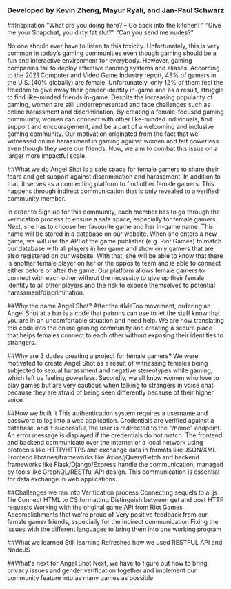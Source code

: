 ### Developed by Kevin Zheng, Mayur Ryali, and Jan-Paul Schwarz

##Inspiration
“What are you doing here? – Go back into the kitchen! “ “Give me your Snapchat, you dirty fat slut?” “Can you send me nudes?”

No one should ever have to listen to this toxicity. Unfortunately, this is very common in today’s gaming communities even though gaming should be a fun and interactive environment for everybody. However, gaming companies fail to deploy effective banning systems and aliases. According to the 2021 Computer and Video Game Industry report, 48% of gamers in the U.S. (40% globally) are female. Unfortunately, only 12% of them feel the freedom to give away their gender identity in-game and as a result, struggle to find like-minded friends in-game. Despite the increasing popularity of gaming, women are still underrepresented and face challenges such as online harassment and discrimination. By creating a female-focused gaming community, women can connect with other like-minded individuals, find support and encouragement, and be a part of a welcoming and inclusive gaming community. Our motivation originated from the fact that we witnessed online harassment in gaming against women and felt powerless even though they were our friends. Now, we aim to combat this issue on a larger more impactful scale.

##What we do
Angel Shot is a safe space for female gamers to share their fears and get support against discrimination and harassment. In addition to that, it serves as a connecting platform to find other female gamers. This happens through indirect communication that is only revealed to a verified community member.

In order to Sign up for this community, each member has to go through the verification process to ensure a safe space, especially for female gamers. Next, she has to choose her favourite game and her in-game name. This name will be stored in a database on our website. When she enters a new game, we will use the API of the game publisher (e.g. Riot Games) to match our database with all players in her game and show only gamers that are also registered on our website. With that, she will be able to know that there is another female player on her or the opposite team and is able to connect either before or after the game. Our platform allows female gamers to connect with each other without the necessity to give up their female identity to all other players and the risk to expose themselves to potential harassment/discrimination.

##Why the name Angel Shot?
After the #MeToo movement, ordering an Angel Shot at a bar is a code that patrons can use to let the staff know that you are in an uncomfortable situation and need help. We are now translating this code into the online gaming community and creating a secure place that helps females connect to each other without exposing their identities to strangers.

##Why are 3 dudes creating a project for female gamers?
We were motivated to create Angel Shot as a result of witnessing females being subjected to sexual harassment and negative stereotypes while gaming, which left us feeling powerless. Secondly, we all know women who love to play games but are very cautious when talking to strangers in voice chat because they are afraid of being seen differently because of their higher voice.

##How we built it
This authentication system requires a username and password to log into a web application. Credentials are verified against a database, and if successful, the user is redirected to the "/home" endpoint. An error message is displayed if the credentials do not match. The frontend and backend communicate over the internet or a local network using protocols like HTTP/HTTPS and exchange data in formats like JSON/XML. Frontend libraries/frameworks like Axios/jQuery/Fetch and backend frameworks like Flask/Django/Express handle the communication, managed by tools like GraphQL/RESTful API design. This communication is essential for data exchange in web applications.

##Challenges we ran into
Verification process
Connecting sequels to a .js file
Connect HTML to CS formatting
Distinguish between get and post HTTP requests
Working with the original game API from Riot Games
Accomplishments that we're proud of
Very positive feedback from our female gamer friends, especially for the indirect communication
Fixing the issues with the different languages to bring them into one working program

##What we learned
Still learning
Refreshed how we used RESTFUL API and NodeJS

##What's next for Angel Shot
Next, we have to figure out how to bring privacy issues and gender verification together and implement our community feature into as many games as possible
